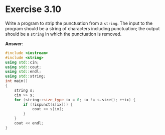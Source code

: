 # Exercise 3.10

Write a program to strip the punctuation from a     `string`. The input to the program should be a string of characters including punctuation; the output should be a `string` in which the punctuation is removed.

**Answer**:

```cpp
#include <iostream>
#include <string>
using std::cin;
using std::cout;
using std::endl;
using std::string;
int main()
{
    string s;
    cin >> s;
    for (string::size_type ix = 0; ix != s.size(); ++ix) {
        if (!ispunct(s[ix])) {
            cout << s[ix];
        }
    }
    cout << endl;
}
```